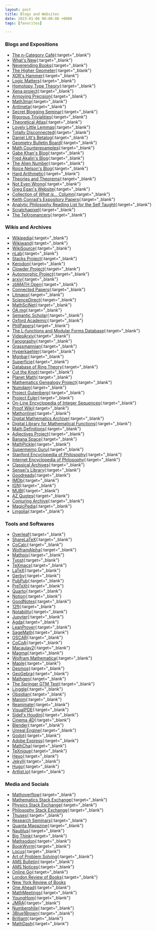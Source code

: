 ```yaml
---
layout: post
title: Blogs and Websites
date: 2023-01-06 00:00:00 +0000
tags: [favorites]

---
```


### Blogs and Expositions
- [The n-Category Café](https://golem.ph.utexas.edu/category/){:target="_blank"}
- [What's New](https://terrytao.wordpress.com){:target="_blank"}
- [Neverending Books](http://www.neverendingbooks.org){:target="_blank"}
- [The Higher Geometer](https://thehighergeometer.wordpress.com/){:target="_blank"}
- [XOR's Hammer](https://xorshammer.com){:target="_blank"}
- [Logic Matters](https://www.logicmatters.net){:target="_blank"}
- [Homotopy Type Theory](https://homotopytypetheory.org/blog/){:target="_blank"}
- [Xena project](https://xenaproject.wordpress.com){:target="_blank"}
- [Annoying Precision](https://qchu.wordpress.com){:target="_blank"}
- [Math3ma](https://www.math3ma.com){:target="_blank"}
- [Antimeta](https://antimeta.wordpress.com){:target="_blank"}
- [Secret Blogging Seminar](https://sbseminar.wordpress.com){:target="_blank"}
- [Rigorous Trivialities](https://rigtriv.wordpress.com){:target="_blank"}
- [Theoretical Atlas](https://theoreticalatlas.wordpress.com){:target="_blank"}
- [Lovely Little Lemmas](https://lovelylittlelemmas.rjprojects.net){:target="_blank"}
- [Totally Disconnected](https://totallydisconnected.wordpress.com){:target="_blank"}
- [Daniel Litt's Betalog](https://www.daniellitt.com/blog){:target="_blank"}
- [Geometry Bulletin Board](https://burttotaro.wordpress.com/){:target="_blank"}
- [Math Counterexamples](http://www.mathcounterexamples.net){:target="_blank"}
- [Gabe Khan's Blog](https://differentialgeometri.wordpress.com){:target="_blank"}
- [Fred Akalin's Blog](https://www.akalin.com){:target="_blank"}
- [The Alien Number](https://aliennumbers.wordpress.com){:target="_blank"}
- [Roice Nelson's Blog](http://www.roice3.org/){:target="_blank"}
- [Hard Arithmetic](https://ayoucis.wordpress.com/){:target="_blank"}
- [Theories and Theorems](https://ahilado.wordpress.com/){:target="_blank"}
- [Not Even Wrong](https://www.math.columbia.edu/~woit/wordpress/){:target="_blank"}
- [Greg Egan's Website](https://www.gregegan.net/){:target="_blank"}
- [Collection of _What is..._ Column](https://www.ams.org/cgi-bin/notices/amsnotices.pl?article_id=whatis&article_type=gallery&gallery_type=whatis){:target="_blank"}
- [Keith Conrad's Expository Papers](https://kconrad.math.uconn.edu/blurbs/){:target="_blank"}
- [Analytic Philosophy Reading List for the Self Taught](https://medium.com/@stormentas2/analytic-philosophy-reading-list-for-the-self-taught-3bb5e44a6b7f){:target="_blank"}
- [Scratchapixel](https://www.scratchapixel.com){:target="_blank"}
- [The TeXromancers](https://aareyanmanzoor.github.io/Texromancers.html){:target="_blank"}

### Wikis and Archives
- [Wikipedia](https://en.wikipedia.org/wiki/Main_Page){:target="_blank"}
- [Wikiwand](https://www.wikiwand.com){:target="_blank"}
- [WikiSource](https://en.wikisource.org/wiki/Main_Page){:target="_blank"}
- [nLab](https://ncatlab.org/nlab/show/HomePage){:target="_blank"}
- [Stacks Project](https://stacks.math.columbia.edu){:target="_blank"}
- [Kerodon](https://kerodon.net){:target="_blank"}
- [Clowder Project](https://clowderproject.com/index.html){:target="_blank"}
- [Automorphic Project](https://automorphic.jh.edu/){:target="_blank"}
- [arxiv](https://arxiv.org){:target="_blank"}
- [zbMATH Open](https://zbmath.org){:target="_blank"}
- [Connected Papers](https://www.connectedpapers.com){:target="_blank"}
- [Litmaps](https://app.litmaps.co){:target="_blank"}
- [ScienceDirect](https://www.sciencedirect.com){:target="_blank"}
- [MathSciNet](https://mathscinet.ams.org/mathscinet/){:target="_blank"}
- [OA.mg](https://oa.mg){:target="_blank"}
- [Semantic Scholar](https://www.semanticscholar.org){:target="_blank"}
- [Oxford Academic](https://academic.oup.com/){:target="_blank"}
- [PhilPapers](https://philpapers.org){:target="_blank"}
- [The L-functions and Modular Forms Database](https://www.lmfdb.org){:target="_blank"}
- [VideoArxiv](http://videoarxiv.org/){:target="_blank"}
- [Fanography](https://www.fanography.info/){:target="_blank"}
- [Grassmannian](https://www.grassmannian.info/){:target="_blank"}
- [Hyperkaehler](https://www.hyperkaehler.info/){:target="_blank"}
- [Mgnbar](https://mgnbar.info/){:target="_blank"}
- [Superficie](https://superficie.info/){:target="_blank"}
- [Database of Ring Theory](https://ringtheory.herokuapp.com){:target="_blank"}
- [Cut the Knot](https://www.cut-the-knot.org/){:target="_blank"}
- [Planet Math](https://planetmath.org){:target="_blank"}
- [Mathematics Genealogy Project](https://www.mathgenealogy.org/index.php){:target="_blank"}
- [Numdam](http://www.numdam.org/?lang=en){:target="_blank"}
- [Project Gutenberg](https://www.gutenberg.org){:target="_blank"}
- [Project Euler](https://projecteuler.net){:target="_blank"}
- [On-Line Encyclopedia of Integer Sequences](https://oeis.org){:target="_blank"}
- [Proof Wiki](https://proofwiki.org/wiki/Main_Page){:target="_blank"}
- [Mathonline](http://mathonline.wikidot.com){:target="_blank"}
- [Digital Mathematics Archive](http://sunsite.ubc.ca/DigitalMathArchive/){:target="_blank"}
- [Digital Library for Mathematical Functions](https://dlmf.nist.gov/){:target="_blank"}
- [Math Definitions](https://jessetvogel.nl/math-definitions/){:target="_blank"}
- [Adjectives Project](https://adjectivesproject.org/){:target="_blank"}
- [Banana Space](https://www.bananaspace.org/){:target="_blank"}
- [MathPickle](https://mathpickle.com){:target="_blank"}
- [Supermemo Guru](https://supermemo.guru/wiki/SuperMemo_Guru){:target="_blank"}
- [Stanford Encyclopedia of Philosophy](https://plato.stanford.edu/index.html){:target="_blank"}
- [Internet Encyclopedia of Philosophy](https://iep.utm.edu){:target="_blank"}
- [Classical Archives](https://www.classicalarchives.com/newca/#!/){:target="_blank"}
- [Sensei's Library](https://senseis.xmp.net){:target="_blank"}
- [Goodreads](https://www.goodreads.com){:target="_blank"}
- [IMDb](https://www.imdb.com/){:target="_blank"}
- [IGN](https://www.ign.com/ca){:target="_blank"}
- [MUBI](https://mubi.com/en/ca){:target="_blank"}
- [AZ Quotes](https://www.azquotes.com){:target="_blank"}
- [Conjuring Archive](https://www.conjuringarchive.com){:target="_blank"}
- [MagicPedia](https://geniimagazine.com/wiki/index.php){:target="_blank"}
- [Lingolia](https://www.lingolia.com/en/){:target="_blank"}

### Tools and Softwares
- [Overleaf](https://www.overleaf.com){:target="_blank"}
- [ShareLaTeX](https://www.sharelatex.com){:target="_blank"}
- [CoCalc](https://cocalc.com){:target="_blank"}
- [WolframAlpha](https://www.wolframalpha.com){:target="_blank"}
- [Mathpix](https://mathpix.com){:target="_blank"}
- [Typst](https://typst.app/){:target="_blank"}
- [TeXmacs](http://texmacs.org/tmweb/home/welcome.en.html){:target="_blank"}
- [LaTeX](https://www.latex-project.org){:target="_blank"}
- [Gerby](https://gerby-project.github.io){:target="_blank"}
- [PubPub](https://www.pubpub.org/){:target="_blank"}
- [PreTeXt](https://pretextbook.org/){:target="_blank"}
- [Quarto](https://quarto.org/){:target="_blank"}
- [Notion](https://www.notion.so/){:target="_blank"}
- [GoodNotes](https://www.goodnotes.com){:target="_blank"}
- [12ft](https://12ft.io/){:target="_blank"}
- [Notability](https://notability.com/){:target="_blank"}
- [Jupyter](https://jupyter.org){:target="_blank"}
- [Agda](https://wiki.portal.chalmers.se/agda/Main/HomePage){:target="_blank"}
- [LeanProver](https://leanprover-community.github.io/){:target="_blank"}
- [SageMath](https://www.sagemath.org/){:target="_blank"}
- [OSCAR](https://www.oscar-system.org/){:target="_blank"}
- [CoCoA](https://cocoa.dima.unige.it/cocoa/){:target="_blank"}
- [Macaulay2](https://www.macaulay2.com/){:target="_blank"}
- [Magma](http://magma.maths.usyd.edu.au/magma/){:target="_blank"}
- [Wolfram Mathematica](https://www.wolfram.com/mathematica/){:target="_blank"}
- [Maple](https://www.maplesoft.com/products/Maple/){:target="_blank"}
- [Desmos](https://www.desmos.com){:target="_blank"}
- [GeoGebra](https://www.geogebra.org){:target="_blank"}
- [Mathgen](https://thatsmathematics.com/mathgen/){:target="_blank"}
- [The Springer GTM Test](https://math.jhu.edu/~savitt/GTM.html){:target="_blank"}
- [Linggle](https://linggle.com){:target="_blank"}
- [Obsidian](https://obsidian.md){:target="_blank"}
- [Manim](https://www.manim.community){:target="_blank"}
- [Reanimate](https://reanimate.github.io){:target="_blank"}
- [VisualPDE](https://visualpde.com/){:target="_blank"}
- [SideFx Houdini](https://www.sidefx.com/products/houdini/){:target="_blank"}
- [Cinema 4D](https://www.maxon.net/en/cinema-4d){:target="_blank"}
- [Blender](https://www.blender.org){:target="_blank"}
- [Unreal Engine](https://www.unrealengine.com/en-US){:target="_blank"}
- [Godot](https://godotengine.org){:target="_blank"}
- [Adobe Express](https://www.adobe.com/express/){:target="_blank"}
- [MathCha](https://www.mathcha.io){:target="_blank"}
- [TeXnique](https://texnique.xyz){:target="_blank"}
- [Hexo](https://hexo.io/index.html){:target="_blank"}
- [Jekyll](https://jekyllrb.com/){:target="_blank"}
- [Hugo](https://gohugo.io/){:target="_blank"}
- [Artlist.io](https://artlist.io/){:target="_blank"}

### Media and Socials
- [Mathoverflow](https://mathoverflow.net){:target="_blank"}
- [Mathematics Stack Exchange](https://math.stackexchange.com){:target="_blank"}
- [Physics Stack Exchange](https://physics.stackexchange.com/){:target="_blank"}
- [Philosophy Stack Exchange](https://philosophy.stackexchange.com/){:target="_blank"}
- [Thuses](https://thuses.com/){:target="_blank"}
- [Research Seminars](https://researchseminars.org){:target="_blank"}
- [Quanta Magazine](https://www.quantamagazine.org){:target="_blank"}
- [Nautilus](https://nautil.us/){:target="_blank"}
- [Big Think](https://bigthink.com/){:target="_blank"}
- [Mathsodon](https://mathstodon.xyz/about){:target="_blank"}
- [BookWyrm](https://bookwyrm.social){:target="_blank"}
- [Locus](https://locusmag.com/){:target="_blank"}
- [Art of Problem Solving](https://artofproblemsolving.com/){:target="_blank"}
- [AMS Bulletin](https://www.ams.org/publications/journals/journalsframework/aboutbull){:target="_blank"}
- [AMS Notices](https://www.ams.org/notices){:target="_blank"}
- [Online Go](https://online-go.com){:target="_blank"}
- [London Review of Books](https://www.lrb.co.uk){:target="_blank"}
- [New York Review of Books](https://www.nybooks.com/)
- [One Ahead](https://www.oneahead.com){:target="_blank"}
- [MathMeetings](https://mathmeetings.net){:target="_blank"}
- [YoungHom](https://younghomseminar.github.io){:target="_blank"}
- [JMRA](https://sites.google.com/view/jmra/home){:target="_blank"}
- [Numberphile](https://www.numberphile.com){:target="_blank"}
- [3Blue1Brown](https://www.3blue1brown.com){:target="_blank"}
- [Brilliant](https://brilliant.org){:target="_blank"}
- [MathDash](https://mathdash.live/){:target="_blank"}